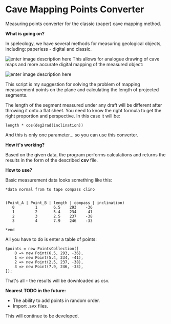 

# Cave Mapping Points Converter

Measuring points converter for the classic (paper) cave mapping    method.

**What is going on?**

In speleology, we have several methods for measuring geological objects, including: paperless - digital and classic.

![enter image description here](https://raw.githubusercontent.com/waldekgraban/cave-mapping-points-converter/master/mapping.jpg)
This allows for analogue drawing of cave maps and more accurate digital mapping of the measured object:

![enter image description here](https://raw.githubusercontent.com/waldekgraban/cave-mapping-points-converter/master/jaskinia_na_dupce.png)

This script is my suggestion for solving the problem of mapping measurement points on the plane and calculating the length of projected segments.

The length of the segment measured under any draft will be different after throwing it onto a flat sheet. You need to know the right formula to get the right proportion and perspective. In this case it will be:

    length * cos(deg2rad(inclination))

And this is only one parameter... so you can use this converter.


**How it's working?**

Based on the given data, the program performs calculations and returns the results in the form of the described **csv** file.

**How to use?**

Basic measurement data looks something like this:

    *data normal from to tape compass clino

	
	(Point_A | Point_B | length | compass |	inclination)
	   0	     1	     6.5	293	   -36
	   1	     2	     5.4	234	   -41
	   2	     3	     2.5	237	   -38
	   3	     4	     7.9	246	   -33

	*end
All you have to do is enter a table of points:

    $points = new PointsCollection([
        0 => new Point(6.5, 293, -36),
        1 => new Point(5.4, 234, -41),
        2 => new Point(2.5, 237, -38),
        3 => new Point(7.9, 246, -33),
    ]);
That's all - the results will be downloaded as csv.

 
**Nearest TODO in the future:**

 - The ability to add points in random order.
 - Import .svx files.

This will continue to be developed.

